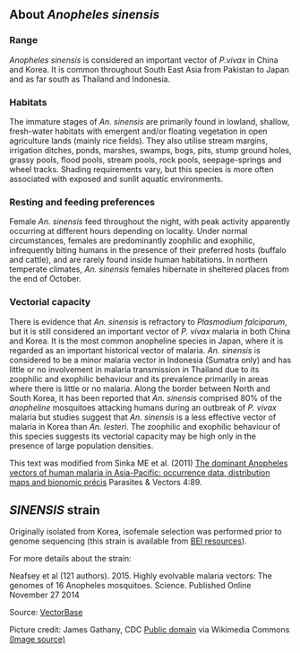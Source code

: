 About *Anopheles sinensis*
--------------------------

### Range

*Anopheles sinensis* is considered an important vector of *P.vivax* in
China and Korea. It is common throughout South East Asia from Pakistan
to Japan and as far south as Thailand and Indonesia.

### Habitats

The immature stages of *An. sinensis* are primarily found in lowland,
shallow, fresh-water habitats with emergent and/or floating vegetation
in open agriculture lands (mainly rice fields). They also utilise stream
margins, irrigation ditches, ponds, marshes, swamps, bogs, pits, stump
ground holes, grassy pools, flood pools, stream pools, rock pools,
seepage-springs and wheel tracks. Shading requirements vary, but this
species is more often associated with exposed and sunlit aquatic
environments.

### Resting and feeding preferences

Female *An. sinensis* feed throughout the night, with peak activity
apparently occurring at different hours depending on locality. Under
normal circumstances, females are predominantly zoophilic and exophilic,
infrequently biting humans in the presence of their preferred hosts
(buffalo and cattle), and are rarely found inside human habitations. In
northern temperate climates, *An. sinensis* females hibernate in
sheltered places from the end of October.

### Vectorial capacity

There is evidence that *An. sinensis* is refractory to *Plasmodium
falciparum*, but it is still considered an important vector of *P.
vivax* malaria in both China and Korea. It is the most common anopheline
species in Japan, where it is regarded as an important historical vector
of malaria. *An. sinensis* is considered to be a minor malaria vector in
Indonesia (Sumatra only) and has little or no involvement in malaria
transmission in Thailand due to its zoophilic and exophilic behaviour
and its prevalence primarily in areas where there is little or no
malaria. Along the border between North and South Korea, it has been
reported that *An. sinensis* comprised 80% of the *anopheline*
mosquitoes attacking humans during an outbreak of *P. vivax* malaria but
studies suggest that *An. sinensis* is a less effective vector of
malaria in Korea than *An. lesteri*. The zoophilic and exophilic
behaviour of this species suggests its vectorial capacity may be high
only in the presence of large population densities.

This text was modified from Sinka ME et al. (2011) [The dominant
Anopheles vectors of human malaria in Asia-Pacific: occurrence data,
distribution maps and bionomic
précis](http://www.parasitesandvectors.com/content/4/1/89) Parasites &
Vectors 4:89.

*SINENSIS* strain
-----------------

Originally isolated from Korea, isofemale selection was performed prior
to genome sequencing (this strain is available from [BEI
resources](https://www.beiresources.org/)).

For more details about the strain:

Neafsey et al (121 authors). 2015. Highly evolvable malaria vectors: The
genomes of 16 Anopheles mosquitoes. Science. Published Online November
27 2014

Source:
[VectorBase](https://veupathdb.org/veupathdb/app/search/dataset/AllDatasets/result?filterTerm=GCA_000472065.2)

Picture credit: 
James Gathany, CDC [Public domain](https://commons.wikimedia.org/wiki/Main_Page) via Wikimedia Commons [(Image source)](https://commons.wikimedia.org/wiki/File:Anopheles-sinensis.png)

